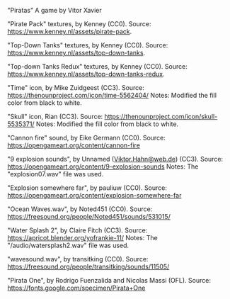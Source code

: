 "Piratas"
A game by Vitor Xavier

"Pirate Pack" textures, by Kenney (CC0).
Source: <https://www.kenney.nl/assets/pirate-pack>.

"Top-Down Tanks" textures, by Kenney (CC0).
Source: <https://www.kenney.nl/assets/top-down-tanks>.

"Top-down Tanks Redux" textures, by Kenney (CC0).
Source: <https://www.kenney.nl/assets/top-down-tanks-redux>.

"Time" icon, by Mike Zuidgeest (CC3).
Source: <https://thenounproject.com/icon/time-5562404/>
Notes: Modified the fill color from black to white.

"Skull" icon, Rian (CC3).
Source: <https://thenounproject.com/icon/skull-5535371/>
Notes: Modified the fill color from black to white.

"Cannon fire" sound, by Eike Germann (CC0).
Source: <https://opengameart.org/content/cannon-fire>

"9 explosion sounds", by Unnamed (Viktor.Hahn@web.de) (CC3).
Source: <https://opengameart.org/content/9-explosion-sounds>
Notes: The "explosion07.wav" file was used.

"Explosion somewhere far", by pauliuw (CC0).
Source: <https://opengameart.org/content/explosion-somewhere-far>

"Ocean Waves.wav", by Noted451 (CC0).
Source: <https://freesound.org/people/Noted451/sounds/531015/>

"Water Splash 2", by Claire Fitch (CC3).
Source: <https://apricot.blender.org/yofrankie-11/>
Notes: The "/audio/watersplash2.wav" file was used.

"wavesound.wav", by transitking (CC0).
Source: <https://freesound.org/people/transitking/sounds/11505/>

"Pirata One", by Rodrigo Fuenzalida and Nicolas Massi (OFL).
Source: <https://fonts.google.com/specimen/Pirata+One>